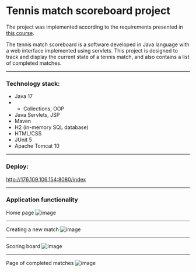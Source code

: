 # Tennis match scoreboard project
The project was implemented according to the requirements presented in [this course](https://zhukovsd.github.io/java-backend-learning-course/Projects/TennisScoreboard/).

The tennis match scoreboard is a software developed in Java language with a web interface implemented using servlets. This project is designed to track and display the current state of a tennis match, and also contains a list of completed matches.

---
### Technology stack:
+ Java 17
+ + Collections, OOP
+ Java Servlets, JSP
+ Maven
+ H2 (in-memory SQL database)
+ HTML/CSS
+ JUnit 5
+ Apache Tomcat 10

___
### Deploy:
http://176.109.106.154:8080/index

___
### Application functionality
Home page
![image](https://github.com/BondarevM/TennisScoreboard/assets/99888305/dc8b443b-93d5-49e4-8215-703f87a42d50)

---
Creating a new match
![image](https://github.com/BondarevM/TennisScoreboard/assets/99888305/50896d90-a877-49c1-8af0-5d0473489373)

---
Scoring board
![image](https://github.com/BondarevM/TennisScoreboard/assets/99888305/e458754c-b715-4659-a464-92f7f46b2a75)

---
Page of completed matches
![image](https://github.com/BondarevM/TennisScoreboard/assets/99888305/b29ae31e-66f1-4a95-8bf4-9e628da47249)
